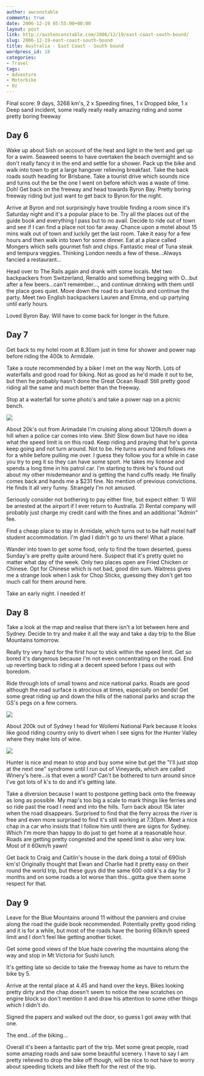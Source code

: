 ```yaml
---
author: awconstable
comments: true
date: 2006-12-19 05:55:00+00:00
layout: post
link: http://austenconstable.com/2006/12/19/east-coast-south-bound/
slug: 2006-12-19-east-coast-south-bound
title: Australia - East Coast - South bound
wordpress_id: 18
categories:
- Travel
tags:
- Adventure
- Motorbike
- Oz
---
```


Final score: 9 days, 3268 km's, 2 x Speeding fines, 1 x Dropped bike, 1 x Deep sand incident, some really really really amazing riding and some pretty boring freeway

## Day 6

Wake up about 5ish on account of the heat and light in the tent and get up for a swim. Seaweed seems to have overtaken the beach overnight and so don't really fancy it in the end and settle for a shower. Pack up the bike and walk into town to get a large hangover relieving breakfast. Take the back roads south heading for Brisbane. Take a tourist drive which sounds nice and turns out the be the one I went on before which was a waste of time. Doh! Get back on the freeway and head towards Byron Bay. Pretty boring freeway riding but just want to get back to Byron for the night.

Arrive at Byron and not surprisingly have trouble finding a room since it's Saturday night and it's a popular place to be. Try all the places out of the guide book and everything I pass but to no avail. Decide to ride out of town and see if I can find a place not too far away. Chance upon a motel about 15 mins walk out of town and luckily get the last room.
Take it easy for a few hours and then walk into town for some dinner.
Eat at a place called Mongers which sells gourmet fish and chips. Fantastic meal of Tuna steak and tempura veggies. Thinking London needs a few of these...Always fancied a restaurant...

Head over to The Rails again and drank with some locals. Met two backpackers from Switzerland, Renaldo and something begging with O...but after a few beers...can't remember..., and continue drinking with them until the place goes quiet. Move down the road to a bar/club and continue the party. Meet two English backpackers Lauren and Emma, end up partying until early hours.

Loved Byron Bay. Will have to come back for longer in the future.

## Day 7

Get back to my hotel room at 8.30am just in time for shower and power nap before riding the 400k to Armidale.

Take a route recommended by a biker I met on the way North. Lots of waterfalls and good road for biking. Not as good as he'd made it out to be, but then he probably hasn't done the Great Ocean Road! Still pretty good riding all the same and much better than the freeway.

Stop at a waterfall for some photo's and take a power nap on a picnic bench.

![](https://lh5.google.com/image/awconstable/RYckK2nesFI/AAAAAAAAAwY/F5WgQpVOOUM/s800/IMG_1664.jpg)

About 20k's out from Arimadale I'm cruising along about 120km/h down a hill when a police car comes into view. Shit! Slow down but have no idea what the speed limit is on this road. Keep riding and praying that he's gonna keep going and not turn around. Not to be. He turns around and follows me for a while before pulling me over. I guess they follow you for a while in case you try to peg it so they can have some sport.
He takes my license and spends a long time in his patrol car. I'm starting to think he's found out about my other misdemeanor and is getting the hand cuffs ready.
He finally comes back and hands me a $231 fine. No mention of previous convictions. He finds it all very funny. Strangely I'm not amused.

Seriously consider not bothering to pay either fine, but expect either: 1) Will be arrested at the airport if I ever return to Australia. 2) Rental company will probably just charge my credit card with the fines and an additional "Admin" fee.

Find a cheap place to stay in Armidale, which turns out to be half motel half student accommodation. I'm glad I didn't go to uni there! What a place.

Wander into town to get some food, only to find the town deserted, guess Sunday's are pretty quite around here. Suspect that it's pretty quiet no matter what day of the week. Only two places open are Fried Chicken or Chinese. Opt for Chinese which is not bad, good dim sum. Waitress gives me a strange look when I ask for Chop Sticks, guessing they don't get too much call for them around here.

Take an early night. I needed it!

## Day 8

Take a look at the map and realise that there isn't a lot between here and Sydney. Decide to try and make it all the way and take a day trip to the Blue Mountains tomorrow.

Really try very hard for the first hour to stick within the speed limit. Get so bored it's dangerous because I'm not even concentrating on the road. End up reverting back to riding at a decent speed before I pass out with boredom.

Ride through lots of small towns and nice national parks. Roads are good although the road surface is atrocious at times, especially on bends! Get some great riding up and down the hills of the national parks and scrap the GS's pegs on a few corners.

![](https://lh6.google.com/image/awconstable/RYclNGnesPI/AAAAAAAAAxo/PMJKBRUe7_w/s800/IMG_1674.jpg)

About 200k out of Sydney I head for Wollemi National Park because it looks like good riding country only to divert when I see signs for the Hunter Valley where they make lots of wine.

![](https://lh6.google.com/image/awconstable/RYcljGnesUI/AAAAAAAAAyQ/-F6XqqSN3OE/s800/IMG_1679.jpg)

Hunter is nice and mean to stop and buy some wine but get the "I'll just stop at the next one" syndrome until I run out of Vineyards, which are called Winery's here...is that even a word? Can't be bothered to turn around since I've got lots of k's to do and it's getting late.

Take a diversion because I want to postpone getting back onto the freeway as long as possible. My map's too big a scale to mark things like ferries and so ride past the road I need and into the hills. Turn back about 15k later when the road disappears.
Surprised to find that the ferry across the river is free and even more surprised to find it's still working at 7.30pm.
Meet a nice chap in a car who insists that I follow him until there are signs for Sydney. Which I'm more than happy to do just to get home at a reasonable hour.
Roads are getting pretty congested and the speed limit is also very low. Most of it 60km/h yawn!

Get back to Craig and Caitlin's house in the dark doing a total of 690ish km's! Originally thought that Ewan and Charlie had it pretty easy on their round the world trip, but these guys did the same 600 odd k's a day for 3 months and on some roads a lot worse than this...gotta give them some respect for that.

## Day 9

Leave for the Blue Mountains around 11 without the panniers and cruise along the road the guide book recommended. Potentially pretty good riding and it is for a while, but most of the roads have the boring 60km/h speed limit and I don't feel like getting another ticket.

Get some good views of the blue haze covering the mountains along the way and stop in Mt Victoria for Sushi lunch.

It's getting late so decide to take the freeway home as have to return the bike by 5.

Arrive at the rental place at 4.45 and hand over the keys. Bikes looking pretty dirty and the chap doesn't seem to notice the new scratches on engine block so don't mention it and draw his attention to some other things which I didn't do.

Signed the papers and walked out the door, so guess I got away with that one.

The end...of the biking...

Overall it's been a fantastic part of the trip. Met some great people, road some amazing roads and saw some beautiful scenery. I have to say I am pretty relieved to drop the bike off though, will be nice to not have to worry about speeding tickets and bike theft for the rest of the trip.
